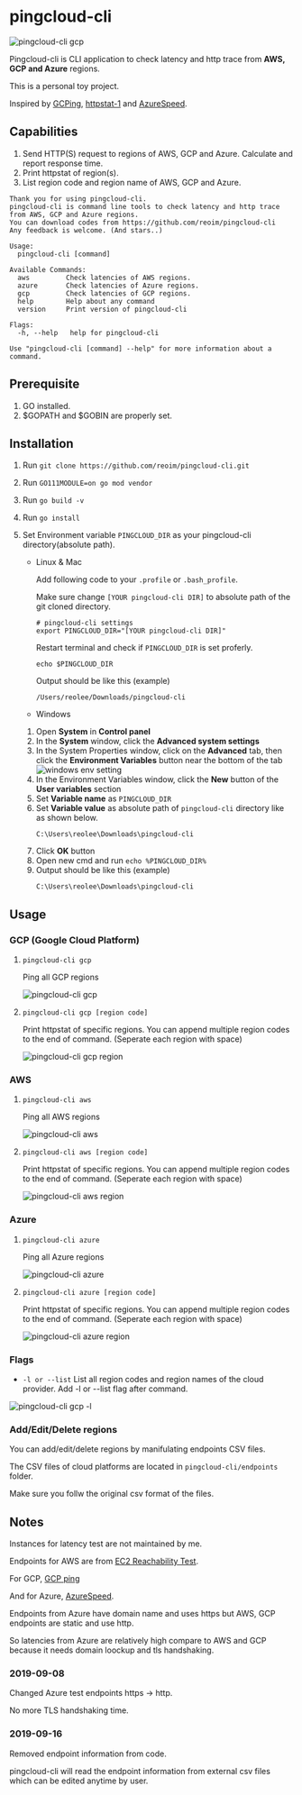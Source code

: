# pingcloud-cli
![pingcloud-cli gcp](/assets/images/gcp-all.png)

Pingcloud-cli is CLI application to check latency and http trace from **AWS, GCP and Azure** regions.

This is a personal toy project. 

Inspired by [GCPing](https://github.com/GoogleCloudPlatform/gcping), [httpstat-1](https://github.com/reoim/httpstat-1) and [AzureSpeed](https://github.com/blrchen/AzureSpeed).


## Capabilities

1.  Send HTTP(S) request to regions of AWS, GCP and Azure. Calculate and report response time.
2.  Print httpstat of region(s).
3.  List region code and region name of AWS, GCP and Azure.


```
Thank you for using pingcloud-cli.
pingcloud-cli is command line tools to check latency and http trace from AWS, GCP and Azure regions.
You can download codes from https://github.com/reoim/pingcloud-cli
Any feedback is welcome. (And stars..)

Usage:
  pingcloud-cli [command]

Available Commands:
  aws         Check latencies of AWS regions.
  azure       Check latencies of Azure regions.
  gcp         Check latencies of GCP regions.
  help        Help about any command
  version     Print version of pingcloud-cli

Flags:
  -h, --help   help for pingcloud-cli

Use "pingcloud-cli [command] --help" for more information about a command.
```

## Prerequisite
1.  GO installed.
2.  $GOPATH and $GOBIN are properly set.



## Installation
1.  Run `git clone https://github.com/reoim/pingcloud-cli.git`
2.  Run `GO111MODULE=on go mod vendor`
3.  Run `go build -v`
4.  Run `go install`
5.  Set Environment variable `PINGCLOUD_DIR` as your pingcloud-cli directory(absolute path). 
    * Linux & Mac
    
      Add following code to your `.profile` or `.bash_profile`. 
      
      Make sure change `[YOUR pingcloud-cli DIR]` to absolute path of the git cloned directory.
      ```
      # pingcloud-cli settings
      export PINGCLOUD_DIR="[YOUR pingcloud-cli DIR]"
      ```
      Restart terminal and check if `PINGCLOUD_DIR` is set proferly.
      ```
      echo $PINGCLOUD_DIR
      ```
      Output should be like this (example)
      ```
      /Users/reolee/Downloads/pingcloud-cli
      ```
    * Windows

    1.  Open **System** in **Control panel**
    2.  In the **System** window, click the **Advanced system settings** 
    3.  In the System Properties window, click on the **Advanced** tab, then click the **Environment Variables** button near the bottom of the tab
        ![windows env setting](/assets/images/winenv.jpg)
    4.  In the Environment Variables window, click the **New** button of the **User variables** section
    5.  Set **Variable name** as `PINGCLOUD_DIR`
    6.  Set **Variable value** as absolute path of `pingcloud-cli` directory like as shown below.
        ```
        C:\Users\reolee\Downloads\pingcloud-cli
        ```
    7.  Click **OK** button
    8.  Open new cmd and run `echo %PINGCLOUD_DIR%`
    9.  Output should be like this (example)
        ```
        C:\Users\reolee\Downloads\pingcloud-cli
        ```


## Usage
### GCP (Google Cloud Platform)
1.  `pingcloud-cli gcp`

    Ping all GCP regions

    ![pingcloud-cli gcp](/assets/images/gcp.png)
2.  `pingcloud-cli gcp [region code]`

    Print httpstat of specific regions. You can append multiple region codes to the end of command. (Seperate each region with space)

    ![pingcloud-cli gcp region](/assets/images/gcp-region.png)
 

### AWS
1.  `pingcloud-cli aws`

    Ping all AWS regions

    ![pingcloud-cli aws](/assets/images/aws.png)
2.  `pingcloud-cli aws [region code]`

    Print httpstat of specific regions. You can append multiple region codes to the end of command. (Seperate each region with space)

    ![pingcloud-cli aws region](/assets/images/aws-region.png)

### Azure
1.  `pingcloud-cli azure`

    Ping all Azure regions

    ![pingcloud-cli azure](/assets/images/azure.png)
2.  `pingcloud-cli azure [region code]`

    Print httpstat of specific regions. You can append multiple region codes to the end of command. (Seperate each region with space)

    ![pingcloud-cli azure region](/assets/images/azure-region.png)

### Flags
* `-l or --list`
List all region codes and region names of the cloud provider. Add -l or --list flag after command.

![pingcloud-cli gcp -l](/assets/images/gcp-list.png) 

### Add/Edit/Delete regions
You can add/edit/delete regions by manifulating endpoints CSV files.

The CSV files of cloud platforms are located in `pingcloud-cli/endpoints` folder.

Make sure you follw the original csv format of the files.


## Notes
Instances for latency test are not maintained by me. 

Endpoints for AWS are from [EC2 Reachability Test](http://ec2-reachability.amazonaws.com/).

For GCP, [GCP ping](http://www.gcping.com/)

And for Azure, [AzureSpeed](https://github.com/blrchen/AzureSpeed).

Endpoints from Azure have domain name and uses https but AWS, GCP endpoints are static and use http. 

So latencies from Azure are relatively high compare to AWS and GCP because it needs domain loockup and tls handshaking.

### 2019-09-08
Changed Azure test endpoints https -> http.

No more TLS handshaking time.

### 2019-09-16
Removed endpoint information from code.

pingcloud-cli will read the endpoint information from external csv files which can be edited anytime by user.
